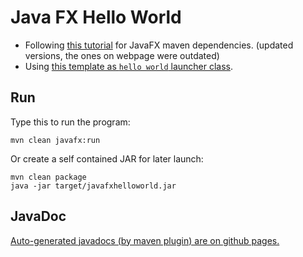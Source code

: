 # Java FX Hello World

 * Following [this tutorial](https://openjfx.io/openjfx-docs/maven) for JavaFX maven dependencies. (updated versions, the ones on webpage were outdated)
 * Using [this template as ```hello world``` launcher class](https://github.com/openjfx/samples/blob/master/HelloFX/Maven/hellofx/src/main/java/HelloFX.java).

## Run

Type this to run the program:  
```
mvn clean javafx:run
```

Or create a self contained JAR for later launch:  
```
mvn clean package
java -jar target/javafxhelloworld.jar
```

## JavaDoc

[Auto-generated javadocs (by maven plugin) are on github pages.](https://m5c.github.io/JavaFxHelloWorld/)


